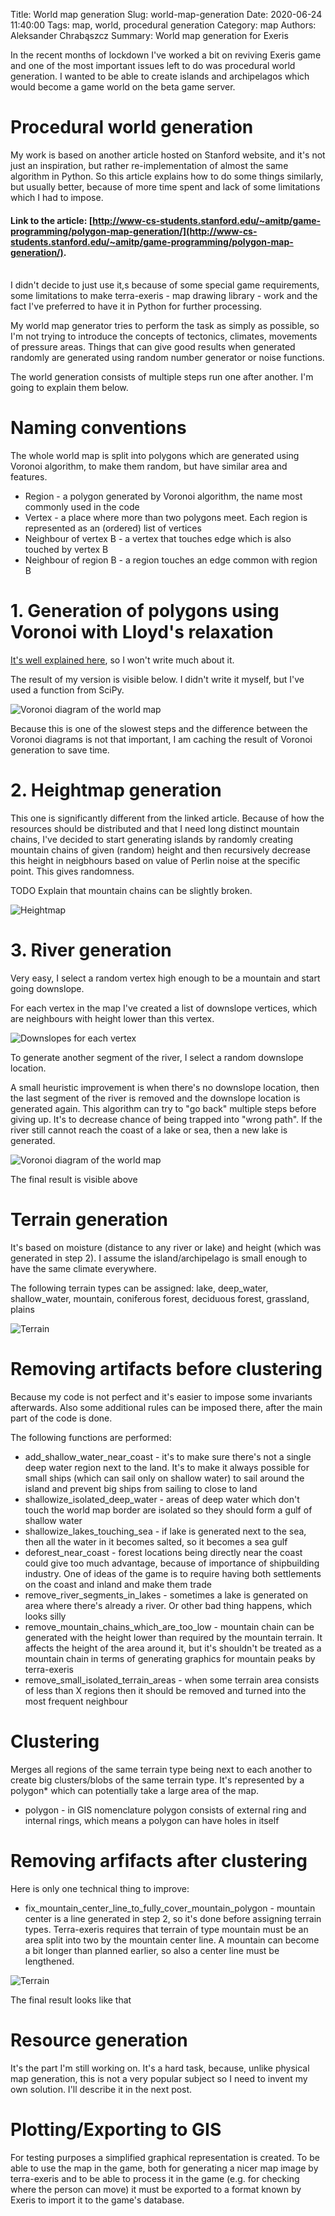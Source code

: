 Title: World map generation
Slug: world-map-generation
Date: 2020-06-24 11:40:00
Tags: map, world, procedural generation
Category: map
Authors: Aleksander Chrabąszcz
Summary: World map generation for Exeris

In the recent months of lockdown I've worked a bit on reviving Exeris game and one of the most important issues left to do was procedural world generation. I wanted to be able to create islands and archipelagos which would become a game world on the beta game server.

# Procedural world generation

My work is based on another article hosted on Stanford website, and it's not just an inspiration, but rather re-implementation of almost the same algorithm in Python. So this article explains how to do some things similarly, but usually better, because of more time spent and lack of some limitations which I had to impose.

#### Link to the article: [http://www-cs-students.stanford.edu/~amitp/game-programming/polygon-map-generation/](http://www-cs-students.stanford.edu/~amitp/game-programming/polygon-map-generation/).  

<br>
I didn't decide to just use it,s because of some special game requirements, some limitations to make terra-exeris - map drawing library - work and the fact I've preferred to have it in Python for further processing.

My world map generator tries to perform the task as simply as possible, so I'm not trying to introduce the concepts of tectonics, climates, movements of pressure areas. Things that can give good results when generated randomly are generated using random number generator or noise functions.

The world generation consists of multiple steps run one after another. I'm going to explain them below.

# Naming conventions

The whole world map is split into polygons which are generated using Voronoi algorithm, to make them random, but have similar area and features.

- Region - a polygon generated by Voronoi algorithm, the name most commonly used in the code
- Vertex - a place where more than two polygons meet. Each region is represented as an (ordered) list of vertices 
- Neighbour of vertex B - a vertex that touches edge which is also touched by vertex B 
- Neighbour of region B - a region touches an edge common with region B


# 1. Generation of polygons using Voronoi with Lloyd's relaxation

[It's well explained here](http://www-cs-students.stanford.edu/~amitp/game-programming/polygon-map-generation/#polygons), so I won't write much about it.

The result of my version is visible below. I didn't write it myself, but I've used a function from SciPy.

![Voronoi diagram of the world map](/images/world-map-generation/voronoi.png)

Because this is one of the slowest steps and the difference between the Voronoi diagrams is not that important, I am caching the result of Voronoi generation to save time.

# 2. Heightmap generation

This one is significantly different from the linked article. Because of how the resources should be distributed and that I need long distinct mountain chains, I've decided to start generating islands by randomly creating mountain chains of given (random) height and then recursively decrease this height in neigbhours based on value of Perlin noise at the specific point. This gives randomness.

TODO Explain that mountain chains can be slightly broken.

![Heightmap](/images/world-map-generation/heightmap.png)

# 3. River generation

Very easy, I select a random vertex high enough to be a mountain and start going downslope. 

For each vertex in the map I've created a list of downslope vertices, which are neighbours with height lower than this vertex.

![Downslopes for each vertex](/images/world-map-generation/downslopes.png)

To generate another segment of the river, I select a random downslope location.

A small heuristic improvement is when there's no downslope location, then the last segment of the river is removed and the downslope location is generated again. This algorithm can try to "go back" multiple steps before giving up. It's to decrease chance of being trapped into "wrong path". If the river still cannot reach the coast of a lake or sea, then a new lake is generated.

![Voronoi diagram of the world map](/images/world-map-generation/rivers.png)

The final result is visible above

# Terrain generation

It's based on moisture (distance to any river or lake) and height (which was generated in step 2). I assume the island/archipelago is small enough to have the same climate everywhere.

The following terrain types can be assigned:
lake, deep_water, shallow_water, mountain, coniferous forest, deciduous forest, grassland, plains

![Terrain](/images/world-map-generation/terrain.png)

# Removing artifacts before clustering

Because my code is not perfect and it's easier to impose some invariants afterwards. Also some additional rules can be imposed there, after the main part of the code is done.

The following functions are performed:

 - add_shallow_water_near_coast - it's to make sure there's not a single deep water region next to the land. It's to make it always possible for small ships (which can sail only on shallow water) to sail around the island and prevent big ships from sailing to close to land
 - shallowize_isolated_deep_water - areas of deep water which don't touch the world map border are isolated so they should form a gulf of shallow water
 - shallowize_lakes_touching_sea - if lake is generated next to the sea, then all the water in it becomes salted, so it becomes a sea gulf
 - deforest_near_coast - forest locations being directly near the coast could give too much advantage, because of importance of shipbuilding industry. One of ideas of the game is to require having both settlements on the coast and inland and make them trade
 - remove_river_segments_in_lakes - sometimes a lake is generated on area where there's already a river. Or other bad thing happens, which looks silly
 - remove_mountain_chains_which_are_too_low - mountain chain can be generated with the height lower than required by the mountain terrain. It affects the height of the area around it, but it's shouldn't be treated as a mountain chain in terms of generating graphics for mountain peaks by terra-exeris
 - remove_small_isolated_terrain_areas - when some terrain area consists of less than X regions then it should be removed and turned into the most frequent neighbour

# Clustering

Merges all regions of the same terrain type being next to each another to create big clusters/blobs of the same terrain type. It's represented by a polygon* which can potentially take a large area of the map.

* polygon - in GIS nomenclature polygon consists of external ring and internal rings, which means a polygon can have holes in itself

# Removing arfifacts after clustering

Here is only one technical thing to improve:
 - fix_mountain_center_line_to_fully_cover_mountain_polygon - mountain center is a line generated in step 2, so it's done before assigning terrain types. Terra-exeris requires that terrain of type mountain must be an area split into two by the mountain center line. A mountain can become a bit longer than planned earlier, so also a center line must be lengthened.

![Terrain](/images/world-map-generation/final.png)

The final result looks like that

# Resource generation

It's the part I'm still working on. It's a hard task, because, unlike physical map generation, this is not a very popular subject so I need to invent my own solution. I'll describe it in the next post.

# Plotting/Exporting to GIS

For testing purposes a simplified graphical representation is created. To be able to use the map in the game, both for generating a nicer map image by terra-exeris and to be able to process it in the game (e.g. for checking where the person can move) it must be exported to a format known by Exeris to import it to the game's database.

